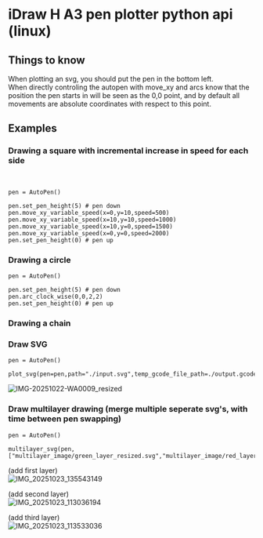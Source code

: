 <h1> iDraw H A3 pen plotter python api (linux) </h1>

<h2> Things to know </h2>

When plotting an svg, you should put the pen in the bottom left. </br>
When directly controling the autopen with move_xy and arcs know that the position the pen starts in will be seen as the 0,0 point, and by default all movements 
are absolute coordinates with respect to this point. </br>


<h2>Examples </h2>
<h3> Drawing a square with incremental increase in speed for each side </h3> </br>

```
pen = AutoPen()

pen.set_pen_height(5) # pen down
pen.move_xy_variable_speed(x=0,y=10,speed=500) 
pen.move_xy_variable_speed(x=10,y=10,speed=1000) 
pen.move_xy_variable_speed(x=10,y=0,speed=1500) 
pen.move_xy_variable_speed(x=0,y=0,speed=2000) 
pen.set_pen_height(0) # pen up 
```

<h3> Drawing a circle </h3> 

```
pen = AutoPen()

pen.set_pen_height(5) # pen down
pen.arc_clock_wise(0,0,2,2)
pen.set_pen_height(0) # pen up 

```

<h3> Drawing a chain </h3> 


<h3>Draw SVG </h3>

```
pen = AutoPen()

plot_svg(pen=pen,path="./input.svg",temp_gcode_file_path=./output.gcode)
```
![IMG-20251022-WA0009_resized](https://github.com/user-attachments/assets/8cfdf1b6-87d7-4dc0-bd43-108ac98ee50a)

<h3>Draw multilayer drawing (merge multiple seperate svg's, with time between pen swapping)</h3>

```
pen = AutoPen()

multilayer_svg(pen,["multilayer_image/green_layer_resized.svg","multilayer_image/red_layer_resized.svg","multilayer_image/blue_layer_resized.svg"]) 
```
(add first layer) </br>
![IMG_20251023_135543149](https://github.com/user-attachments/assets/ee499ced-fc97-4c61-9c78-3822518c2c71)

(add second layer) </br>
![IMG_20251023_113036194](https://github.com/user-attachments/assets/378c1b89-0bed-4418-a09c-be7d871d9f2f)

(add third layer) </br>
![IMG_20251023_113533036](https://github.com/user-attachments/assets/fe8be36a-e157-44e4-a3b8-d91a1d5009be)
